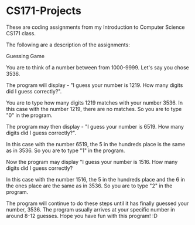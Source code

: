 # CS171-Projects
These are coding assignments from my Introduction to Computer Science CS171 class. 

The following are a description of the assignments: 

Guessing Game

You are to think of a number between from 1000-9999. Let's say you chose 3536.

The program will display - "I guess your number is 1219. How many digits did I guess correctly?".

You are to type how many digits 1219 matches with your number 3536. In this case with the number 1219, there are no matches. So you are to type "0" in the program.

The program may then display - "I guess your number is 6519. How many digits did I guess correctly?".

In this case with the number 6519, the 5 in the hundreds place is the same as in 3536. So you are to type "1" in the program.

Now the program may display "I guess your number is 1516. How many digits did I guess correctly?

In this case with the number 1516, the 5 in the hundreds place and the 6 in the ones place are the same as in 3536. So you are to type "2" in the program.

The program will continue to do these steps until it has finally guessed your number, 3536. The program usually arrives at your specific number in around 8-12 guesses. Hope you have fun with this program! :D
